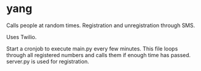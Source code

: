 # yang
Calls people at random times.
Registration and unregistration through SMS.

Uses Twilio.

Start a cronjob to execute main.py every few minutes. This file loops through all registered numbers and calls them if enough time has passed. server.py is used for registration.
